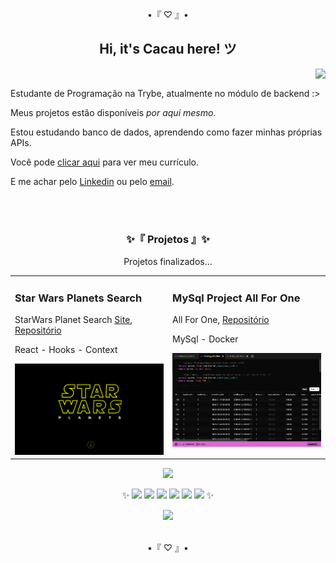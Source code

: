 <div align="center">
  <p>•『 ♡ 』•</p>
  <h2>Hi, it's Cacau here! ツ</h2>
</div>

<a href="https://github.com/itscacauinpt"></a>
<img align="right" atl="good" src="https://media.giphy.com/media/11ISwbgCxEzMyY/giphy.gif">
<br/>
 
Estudante de Programação na Trybe, atualmente no módulo de backend :>

Meus projetos estão disponíveis _por aqui mesmo_.

Estou estudando banco de dados, aprendendo como fazer minhas próprias APIs.

Você pode <a href="https://gitconnected.com/itscacauinpt/resume">clicar aqui</a> para ver meu currículo.

E me achar pelo <a href="https://www.linkedin.com/in/anaclaudia-de-souza">Linkedin</a> ou pelo <a href="anaclaudia.sza@outlook.com">email</a>.

<br/>
<br/>

<div align="center">
  
<h3>✨『 Projetos 』✨</h3>
<p>Projetos finalizados...</p>
<table>
  <tr>
     <td valign="top">
      <h3 align="left">Star Wars Planets Search</h3>
      <p>StarWars Planet Search <a href="https://starwars-planet-search.surge.sh/">Site</a>, <a href="https://github.com/itscacauinpt/starwars-planet-search">Repositório</a></p>
       <p>React - Hooks - Context</p>
      <a href="https://github.com/itscacauinpt/starwars-planet-search"><img width=300px src="https://github.com/itscacauinpt/itscacauinpt/blob/media/starwars-preview.png" alt="preview" /></a>
    </td>
    <td valign="top">
      <h3 align="left">MySql Project All For One</h3>
      <p>All For One, <a href="https://github.com/itscacauinpt/mysql-project-all-for-one">Repositório</a></p>
       <p>MySql - Docker</p>
      <a href="https://github.com/itscacauinpt/mysql-project-all-for-one"><img width=300px src="https://github.com/itscacauinpt/itscacauinpt/blob/media/data-example-preview.png" alt="preview" /></a>
    </td>
  </tr>
 </table>
  
<a align="center" href="https://www.linkedin.com/in/anaclaudia-de-souza"> <img src="https://img.shields.io/badge/-LinkedIn-%230077B5?style=for-the-badge&logo=linkedin&logoColor=black"> </a>

✨ <img src="https://img.shields.io/badge/-JavaScript-black?style=flat-square&logo=javascript"> <img src="https://img.shields.io/badge/-Nodejs-black?style=flat-square&logo=nodedotjs"> <img src="https://img.shields.io/badge/-React-black?style=flat-square&logo=react"> <img src="https://img.shields.io/badge/-MySQL-black?style=flat-square&logo=mysql"> <img src="https://img.shields.io/badge/-Docker-black?style=flat-square&logo=docker"> <img src="https://img.shields.io/badge/-Git-black?style=flat-square&logo=git"> ✨
<!-- <img src="https://img.shields.io/badge/-MongoDB-black?style=flat-square&logo=mongodb"> -->
  
<img src="http://github-readme-streak-stats.herokuapp.com?user=itscacauinpt&theme=highcontrast&locale=pt-br" >
</div>

<br/>
<p align="center">•『 ♡ 』•</p>
